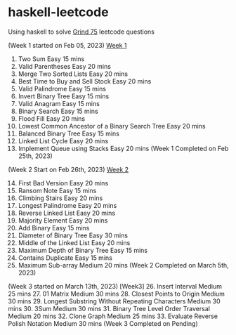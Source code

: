 # haskell-leetcode
Using haskell to solve [Grind 75](https://www.techinterviewhandbook.org/grind75) leetcode questions

(Week 1 started on Feb 05, 2023)
[Week 1](https://github.com/cd155/haskell-leetcode/blob/main/main/WeekOne.hs)

1. Two Sum	                                        Easy 15 mins
2. Valid Parentheses	                            Easy 20 mins
3. Merge Two Sorted Lists	                        Easy 20 mins
4. Best Time to Buy and Sell Stock	                Easy 20 mins
5. Valid Palindrome	                                Easy 15 mins
6. Invert Binary Tree	                            Easy 15 mins
7. Valid Anagram	                                Easy 15 mins
8. Binary Search	                                Easy 15 mins
9. Flood Fill	                                    Easy 20 mins
10. Lowest Common Ancestor of a Binary Search Tree  Easy 20 mins
11. Balanced Binary Tree	                        Easy 15 mins
12. Linked List Cycle                               Easy 20 mins
13. Implement Queue using Stacks                    Easy 20 mins
(Week 1 Completed on Feb 25th, 2023)

(Week 2 Start on Feb 26th, 2023)
[Week 2](https://github.com/cd155/haskell-leetcode/blob/main/main/WeekTwo.hs)

14. First Bad Version	            Easy	20 mins
15. Ransom Note                     Easy	15 mins
16. Climbing Stairs                 Easy	20 mins
17. Longest Palindrome              Easy	20 mins
18. Reverse Linked List             Easy	20 mins
19. Majority Element                Easy	20 mins
20. Add Binary	                    Easy	15 mins
21. Diameter of Binary Tree	        Easy	30 mins
22. Middle of the Linked List       Easy	20 mins
23. Maximum Depth of Binary Tree    Easy    15 mins
24. Contains Duplicate	            Easy    15 mins
25. Maximum Sub-array               Medium  20 mins
(Week 2 Completed on March 5th, 2023)

(Week 3 started on March 13th, 2023)
[Week3]
26. Insert Interval                                 Medium 25 mins
27. 01 Matrix                                       Medium 30 mins
28. Closest Points to Origin                        Medium 30 mins
29. Longest Substring Without Repeating Characters  Medium 30 mins
30. 3Sum                                            Medium 30 mins
31. Binary Tree Level Order Traversal               Medium 20 mins
32. Clone Graph                                     Medium 25 mins
33. Evaluate Reverse Polish Notation                Medium 30 mins
(Week 3 Completed on Pending)
